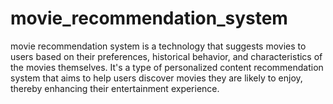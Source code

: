 # movie_recommendation_system
 movie recommendation system is a technology that suggests movies to users based on their preferences, historical behavior, and characteristics of the movies themselves. It's a type of personalized content recommendation system that aims to help users discover movies they are likely to enjoy, thereby enhancing their entertainment experience.
